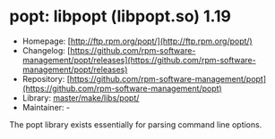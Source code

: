 # popt: libpopt (libpopt.so) 1.19
  - Homepage: [http://ftp.rpm.org/popt/](http://ftp.rpm.org/popt/)
  - Changelog: [https://github.com/rpm-software-management/popt/releases](https://github.com/rpm-software-management/popt/releases)
  - Repository: [https://github.com/rpm-software-management/popt](https://github.com/rpm-software-management/popt)
  - Library: [master/make/libs/popt/](https://github.com/Freetz-NG/freetz-ng/tree/master/make/libs/popt/)
  - Maintainer: -

The popt library exists essentially for parsing command line options.

